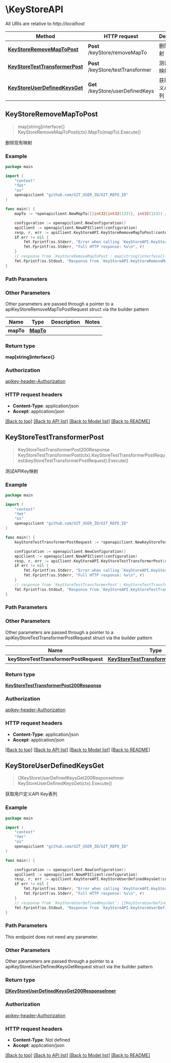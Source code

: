 # \KeyStoreAPI

All URIs are relative to *http://localhost*

Method | HTTP request | Description
------------- | ------------- | -------------
[**KeyStoreRemoveMapToPost**](KeyStoreAPI.md#KeyStoreRemoveMapToPost) | **Post** /keyStore/removeMapTo | 删除现有映射
[**KeyStoreTestTransformerPost**](KeyStoreAPI.md#KeyStoreTestTransformerPost) | **Post** /keyStore/testTransformer | 测试APIKey映射
[**KeyStoreUserDefinedKeysGet**](KeyStoreAPI.md#KeyStoreUserDefinedKeysGet) | **Get** /keyStore/userDefinedKeys | 获取用户定义API Key表列



## KeyStoreRemoveMapToPost

> map[string]interface{} KeyStoreRemoveMapToPost(ctx).MapTo(mapTo).Execute()

删除现有映射



### Example

```go
package main

import (
    "context"
    "fmt"
    "os"
    openapiclient "github.com/GIT_USER_ID/GIT_REPO_ID"
)

func main() {
    mapTo := *openapiclient.NewMapTo([]int32{int32(123)}, int32(123)) // MapTo |  (optional)

    configuration := openapiclient.NewConfiguration()
    apiClient := openapiclient.NewAPIClient(configuration)
    resp, r, err := apiClient.KeyStoreAPI.KeyStoreRemoveMapToPost(context.Background()).MapTo(mapTo).Execute()
    if err != nil {
        fmt.Fprintf(os.Stderr, "Error when calling `KeyStoreAPI.KeyStoreRemoveMapToPost``: %v\n", err)
        fmt.Fprintf(os.Stderr, "Full HTTP response: %v\n", r)
    }
    // response from `KeyStoreRemoveMapToPost`: map[string]interface{}
    fmt.Fprintf(os.Stdout, "Response from `KeyStoreAPI.KeyStoreRemoveMapToPost`: %v\n", resp)
}
```

### Path Parameters



### Other Parameters

Other parameters are passed through a pointer to a apiKeyStoreRemoveMapToPostRequest struct via the builder pattern


Name | Type | Description  | Notes
------------- | ------------- | ------------- | -------------
 **mapTo** | [**MapTo**](MapTo.md) |  | 

### Return type

**map[string]interface{}**

### Authorization

[apikey-header-Authorization](../README.md#apikey-header-Authorization)

### HTTP request headers

- **Content-Type**: application/json
- **Accept**: application/json

[[Back to top]](#) [[Back to API list]](../README.md#documentation-for-api-endpoints)
[[Back to Model list]](../README.md#documentation-for-models)
[[Back to README]](../README.md)


## KeyStoreTestTransformerPost

> KeyStoreTestTransformerPost200Response KeyStoreTestTransformerPost(ctx).KeyStoreTestTransformerPostRequest(keyStoreTestTransformerPostRequest).Execute()

测试APIKey映射



### Example

```go
package main

import (
    "context"
    "fmt"
    "os"
    openapiclient "github.com/GIT_USER_ID/GIT_REPO_ID"
)

func main() {
    keyStoreTestTransformerPostRequest := *openapiclient.NewKeyStoreTestTransformerPostRequest("Key_example", "Provider_example") // KeyStoreTestTransformerPostRequest |  (optional)

    configuration := openapiclient.NewConfiguration()
    apiClient := openapiclient.NewAPIClient(configuration)
    resp, r, err := apiClient.KeyStoreAPI.KeyStoreTestTransformerPost(context.Background()).KeyStoreTestTransformerPostRequest(keyStoreTestTransformerPostRequest).Execute()
    if err != nil {
        fmt.Fprintf(os.Stderr, "Error when calling `KeyStoreAPI.KeyStoreTestTransformerPost``: %v\n", err)
        fmt.Fprintf(os.Stderr, "Full HTTP response: %v\n", r)
    }
    // response from `KeyStoreTestTransformerPost`: KeyStoreTestTransformerPost200Response
    fmt.Fprintf(os.Stdout, "Response from `KeyStoreAPI.KeyStoreTestTransformerPost`: %v\n", resp)
}
```

### Path Parameters



### Other Parameters

Other parameters are passed through a pointer to a apiKeyStoreTestTransformerPostRequest struct via the builder pattern


Name | Type | Description  | Notes
------------- | ------------- | ------------- | -------------
 **keyStoreTestTransformerPostRequest** | [**KeyStoreTestTransformerPostRequest**](KeyStoreTestTransformerPostRequest.md) |  | 

### Return type

[**KeyStoreTestTransformerPost200Response**](KeyStoreTestTransformerPost200Response.md)

### Authorization

[apikey-header-Authorization](../README.md#apikey-header-Authorization)

### HTTP request headers

- **Content-Type**: application/json
- **Accept**: application/json

[[Back to top]](#) [[Back to API list]](../README.md#documentation-for-api-endpoints)
[[Back to Model list]](../README.md#documentation-for-models)
[[Back to README]](../README.md)


## KeyStoreUserDefinedKeysGet

> []KeyStoreUserDefinedKeysGet200ResponseInner KeyStoreUserDefinedKeysGet(ctx).Execute()

获取用户定义API Key表列



### Example

```go
package main

import (
    "context"
    "fmt"
    "os"
    openapiclient "github.com/GIT_USER_ID/GIT_REPO_ID"
)

func main() {

    configuration := openapiclient.NewConfiguration()
    apiClient := openapiclient.NewAPIClient(configuration)
    resp, r, err := apiClient.KeyStoreAPI.KeyStoreUserDefinedKeysGet(context.Background()).Execute()
    if err != nil {
        fmt.Fprintf(os.Stderr, "Error when calling `KeyStoreAPI.KeyStoreUserDefinedKeysGet``: %v\n", err)
        fmt.Fprintf(os.Stderr, "Full HTTP response: %v\n", r)
    }
    // response from `KeyStoreUserDefinedKeysGet`: []KeyStoreUserDefinedKeysGet200ResponseInner
    fmt.Fprintf(os.Stdout, "Response from `KeyStoreAPI.KeyStoreUserDefinedKeysGet`: %v\n", resp)
}
```

### Path Parameters

This endpoint does not need any parameter.

### Other Parameters

Other parameters are passed through a pointer to a apiKeyStoreUserDefinedKeysGetRequest struct via the builder pattern


### Return type

[**[]KeyStoreUserDefinedKeysGet200ResponseInner**](KeyStoreUserDefinedKeysGet200ResponseInner.md)

### Authorization

[apikey-header-Authorization](../README.md#apikey-header-Authorization)

### HTTP request headers

- **Content-Type**: Not defined
- **Accept**: application/json

[[Back to top]](#) [[Back to API list]](../README.md#documentation-for-api-endpoints)
[[Back to Model list]](../README.md#documentation-for-models)
[[Back to README]](../README.md)


